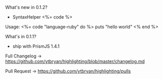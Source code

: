 
What's new in 0.1.2?
  - SyntaxHelper <%= code  %>

  Usage:
  <%= code "language-ruby" do %>
    <!-- write any ruby code here -->
    puts "hello world"
  <% end %>

What's in 0.1.1?
  - ship with PrismJS 1.4.1

Full Changelog -> https://github.com/ytbryan/highlighting/blob/master/changelog.md

Pull Request ->  https://github.com/ytbryan/highlighting/pulls

